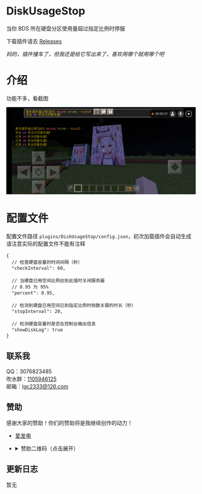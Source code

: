<!-- markdownlint-disable MD036 MD033 -->

# DiskUsageStop

当你 BDS 所在硬盘分区使用量超过指定比例时停服

下载插件请去 [Releases](https://github.com/lgc-LLSEDev/DiskUsageStop/releases)

_妈的，插件撞车了，但我还是给它写出来了，喜欢用哪个就用哪个吧_

# 介绍

功能不多，看截图

![1](https://raw.githubusercontent.com/lgc-LLSEDev/readme/main/DiskUsageStop/Screenshot_20221126-012130.png)

# 配置文件

配置文件路径 `plugins/DiskUsageStop/config.json`，初次加载插件会自动生成  
请注意实际的配置文件不能有注释

```jsonc
{
  // 检查硬盘容量的时间间隔（秒）
  "checkInterval": 60,

  // 当硬盘已用空间比例达到此值时关闭服务器
  // 0.95 为 95%
  "percent": 0.95,

  // 检测到硬盘已用空间已到指定比例时倒数关服的时长（秒）
  "stopInterval": 20,

  // 检测硬盘容量时是否在控制台输出信息
  "showDiskLog": true
}
```

## 联系我

QQ：3076823485  
吹水群：[1105946125](https://jq.qq.com/?_wv=1027&k=Z3n1MpEp)  
邮箱：<lgc2333@126.com>

## 赞助

感谢大家的赞助！你们的赞助将是我继续创作的动力！

- [爱发电](https://afdian.net/@lgc2333)
- <details>
    <summary>赞助二维码（点击展开）</summary>

  ![讨饭](https://raw.githubusercontent.com/lgc2333/ShigureBotMenu/master/src/imgs/sponsor.png)

  </details>

## 更新日志

暂无
